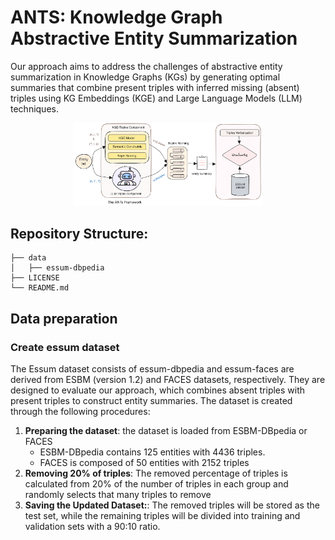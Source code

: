 # ANTS: Knowledge Graph Abstractive Entity Summarization

Our approach aims to address the challenges of abstractive entity summarization in Knowledge Graphs (KGs) by generating optimal summaries that combine present triples with inferred missing (absent) triples using KG Embeddings (KGE) and Large Language Models (LLM) techniques.

<p align="center">
<img src="images/ANTs.jpg" width="60%">
</p>

## Repository Structure: 
```
├── data
│   ├── essum-dbpedia
├── LICENSE
└── README.md
```

## Data preparation
### Create essum dataset
The Essum dataset consists of essum-dbpedia and essum-faces are derived from ESBM (version 1.2) and FACES datasets, respectively. They are designed to evaluate our approach, which combines absent triples with present triples to construct entity summaries. The dataset is created through the following procedures:

1. **Preparing the dataset**: the dataset is loaded from ESBM-DBpedia or FACES
   - ESBM-DBpedia contains 125 entities with 4436 triples.
   - FACES is composed of 50 entities with 2152 triples
3. **Removing 20% of triples**: The removed percentage of triples is calculated from 20% of the number of triples in each group and randomly selects that many triples to remove
4. **Saving the Updated Dataset:**: The removed triples will be stored as the test set, while the remaining triples will be divided into training and validation sets with a 90:10 ratio.